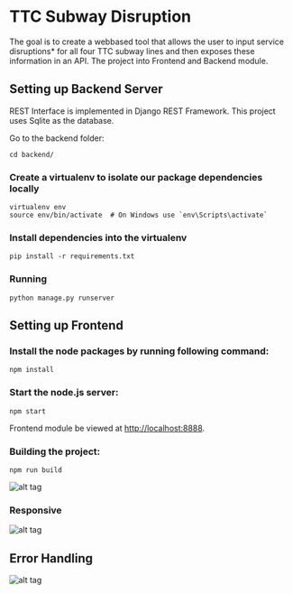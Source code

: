 # TTC Subway Disruption    

The goal is to create a webbased tool that allows the user to input service disruptions* for all four TTC subway lines and then exposes these information in an API. The project into Frontend and Backend module.

## Setting up Backend Server  
REST Interface is implemented in Django REST Framework. This project uses Sqlite as the database.

Go to the backend folder:

```
cd backend/
```    

### Create a virtualenv to isolate our package dependencies locally
```
virtualenv env
source env/bin/activate  # On Windows use `env\Scripts\activate`
```    
### Install dependencies into the virtualenv
```
pip install -r requirements.txt
```   

### Running     
```
python manage.py runserver
```    

## Setting up Frontend


### Install the node packages by running following command:
```
npm install
```   

### Start the node.js server:
```
npm start
```    

Frontend module be viewed at [http://localhost:8888](http://localhost:8888).   

### Building the project:
```
npm run build
```    


![alt tag](http://g.recordit.co/ZYZKIlCXGc.gif)    

### Responsive

![alt tag](http://g.recordit.co/gWJPnOujOo.gif)      

## Error Handling

![alt tag](http://g.recordit.co/BD0Ux8fyIN.gif)      



